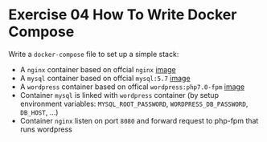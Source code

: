 # Exercise 04 How To Write Docker Compose

Write a `docker-compose` file to set up a simple stack:

- A `nginx` container based on offcial `nginx` [image](https://hub.docker.com/_/nginx/)
- A `mysql` container based on offcial `mysql:5.7` [image](https://hub.docker.com/_/mysql/)
- A  `wordpress` container based on offical `wordpress:php7.0-fpm` [image](https://hub.docker.com/_/wordpress/)
- Container `mysql` is linked with `wordpress` container (by setup environment variables: `MYSQL_ROOT_PASSWORD`, `WORDPRESS_DB_PASSWORD`, `DB_HOST`, ...)
- Container `nginx` listen on port `8080` and forward request to php-fpm that runs wordpress
